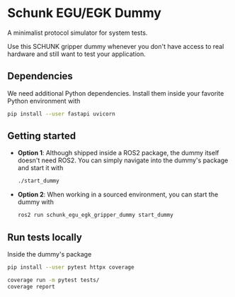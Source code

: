 # Schunk EGU/EGK Dummy
A minimalist protocol simulator for system tests.

Use this SCHUNK gripper dummy whenever you don't have access to real hardware
and still want to test your application.

## Dependencies
We need additional Python dependencies.
Install them inside your favorite Python environment with

```bash
pip install --user fastapi uvicorn
```

## Getting started
- **Option 1**: Although shipped inside a ROS2 package, the dummy itself doesn't need ROS2.
   You can simply navigate into the dummy's package and start it with
    ```bash
    ./start_dummy
    ```

- **Option 2**: When working in a sourced environment, you can start the dummy with
   ```bash
   ros2 run schunk_egu_egk_gripper_dummy start_dummy
   ```

## Run tests locally
Inside the dummy's package

```bash
pip install --user pytest httpx coverage
```

```bash
coverage run -m pytest tests/
coverage report
```
